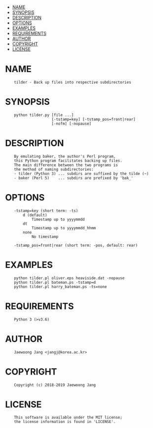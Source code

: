 <?xml version="1.0" ?>
<!DOCTYPE html PUBLIC "-//W3C//DTD XHTML 1.0 Strict//EN" "http://www.w3.org/TR/xhtml1/DTD/xhtml1-strict.dtd">
<html xmlns="http://www.w3.org/1999/xhtml">
<head>
<meta http-equiv="content-type" content="text/html; charset=utf-8" />
<link rev="made" href="mailto:" />
</head>

<body>



<ul id="index">
  <li><a href="#NAME">NAME</a></li>
  <li><a href="#SYNOPSIS">SYNOPSIS</a></li>
  <li><a href="#DESCRIPTION">DESCRIPTION</a></li>
  <li><a href="#OPTIONS">OPTIONS</a></li>
  <li><a href="#EXAMPLES">EXAMPLES</a></li>
  <li><a href="#REQUIREMENTS">REQUIREMENTS</a></li>
  <li><a href="#AUTHOR">AUTHOR</a></li>
  <li><a href="#COPYRIGHT">COPYRIGHT</a></li>
  <li><a href="#LICENSE">LICENSE</a></li>
</ul>

<h1 id="NAME">NAME</h1>

<pre><code>    tilder - Back up files into respective subdirectories</code></pre>

<h1 id="SYNOPSIS">SYNOPSIS</h1>

<pre><code>    python tilder.py [file ...]
                     [-tstamp=key] [-tstamp_pos=front|rear]
                     [-nofm] [-nopause]</code></pre>

<h1 id="DESCRIPTION">DESCRIPTION</h1>

<pre><code>    By emulating baker, the author&#39;s Perl program,
    this Python program facilitates backing up files.
    The main difference between the two programs is
    the method of naming subdirectories:
    - tilder (Python 3) ... subdirs are suffixed by the tilde (~)
    - baker (Perl 5)    ... subdirs are prefixed by &#39;bak_&#39;</code></pre>

<h1 id="OPTIONS">OPTIONS</h1>

<pre><code>    -tstamp=key (short term: -ts)
        d (default)
            Timestamp up to yyyymmdd
        dt
            Timestamp up to yyyymmdd_hhmm
        none
            No timestamp

    -tstamp_pos=front|rear (short term: -pos, default: rear)</code></pre>

<h1 id="EXAMPLES">EXAMPLES</h1>

<pre><code>    python tilder.pl oliver.eps heaviside.dat -nopause
    python tilder.pl bateman.ps -tstamp=d
    python tilder.pl harry_bateman.ps -ts=none</code></pre>

<h1 id="REQUIREMENTS">REQUIREMENTS</h1>

<pre><code>    Python 3 (&gt;v3.6)</code></pre>

<h1 id="AUTHOR">AUTHOR</h1>

<pre><code>    Jaewoong Jang &lt;jangj@korea.ac.kr&gt;</code></pre>

<h1 id="COPYRIGHT">COPYRIGHT</h1>

<pre><code>    Copyright (c) 2018-2019 Jaewoong Jang</code></pre>

<h1 id="LICENSE">LICENSE</h1>

<pre><code>    This software is available under the MIT license;
    the license information is found in &#39;LICENSE&#39;.</code></pre>


</body>

</html>
